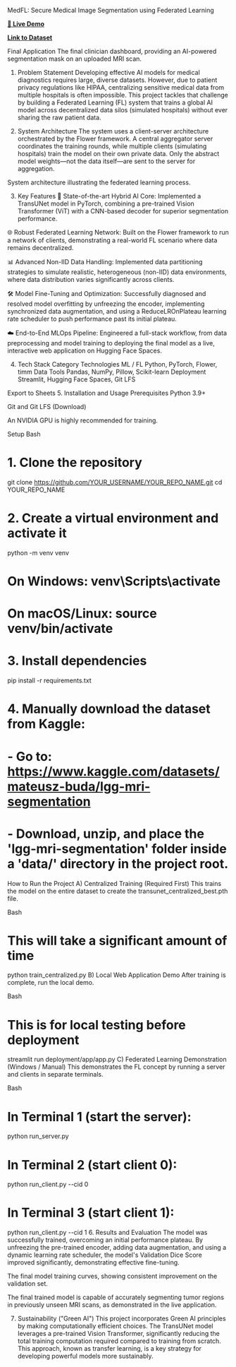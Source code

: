 MedFL: Secure Medical Image Segmentation using Federated Learning

**[🚀 Live Demo](https://huggingface.co/spaces/bennyx06/MedFL-Demo)**

**[Link to Dataset](https://www.kaggle.com/datasets/mateuszbuda/lgg-mri-segmentation)**

Final Application
The final clinician dashboard, providing an AI-powered segmentation mask on an uploaded MRI scan.

1. Problem Statement
   Developing effective AI models for medical diagnostics requires large, diverse datasets. However, due to patient privacy regulations like HIPAA, centralizing sensitive medical data from multiple hospitals is often impossible. This project tackles that challenge by building a Federated Learning (FL) system that trains a global AI model across decentralized data silos (simulated hospitals) without ever sharing the raw patient data.

2. System Architecture
   The system uses a client-server architecture orchestrated by the Flower framework. A central aggregator server coordinates the training rounds, while multiple clients (simulating hospitals) train the model on their own private data. Only the abstract model weights—not the data itself—are sent to the server for aggregation.

System architecture illustrating the federated learning process.

3. Key Features
   🧠 State-of-the-art Hybrid AI Core: Implemented a TransUNet model in PyTorch, combining a pre-trained Vision Transformer (ViT) with a CNN-based decoder for superior segmentation performance.

🌐 Robust Federated Learning Network: Built on the Flower framework to run a network of clients, demonstrating a real-world FL scenario where data remains decentralized.

📊 Advanced Non-IID Data Handling: Implemented data partitioning strategies to simulate realistic, heterogeneous (non-IID) data environments, where data distribution varies significantly across clients.

🛠️ Model Fine-Tuning and Optimization: Successfully diagnosed and resolved model overfitting by unfreezing the encoder, implementing synchronized data augmentation, and using a ReduceLROnPlateau learning rate scheduler to push performance past its initial plateau.

☁️ End-to-End MLOps Pipeline: Engineered a full-stack workflow, from data preprocessing and model training to deploying the final model as a live, interactive web application on Hugging Face Spaces.

4. Tech Stack
   Category Technologies
   ML / FL Python, PyTorch, Flower, timm
   Data Tools Pandas, NumPy, Pillow, Scikit-learn
   Deployment Streamlit, Hugging Face Spaces, Git LFS

Export to Sheets 5. Installation and Usage
Prerequisites
Python 3.9+

Git and Git LFS (Download)

An NVIDIA GPU is highly recommended for training.

Setup
Bash

# 1. Clone the repository

git clone https://github.com/YOUR_USERNAME/YOUR_REPO_NAME.git
cd YOUR_REPO_NAME

# 2. Create a virtual environment and activate it

python -m venv venv

# On Windows: venv\Scripts\activate

# On macOS/Linux: source venv/bin/activate

# 3. Install dependencies

pip install -r requirements.txt

# 4. Manually download the dataset from Kaggle:

# - Go to: https://www.kaggle.com/datasets/mateusz-buda/lgg-mri-segmentation

# - Download, unzip, and place the 'lgg-mri-segmentation' folder inside a 'data/' directory in the project root.

How to Run the Project
A) Centralized Training (Required First)
This trains the model on the entire dataset to create the transunet_centralized_best.pth file.

Bash

# This will take a significant amount of time

python train_centralized.py
B) Local Web Application Demo
After training is complete, run the local demo.

Bash

# This is for local testing before deployment

streamlit run deployment/app/app.py
C) Federated Learning Demonstration (Windows / Manual)
This demonstrates the FL concept by running a server and clients in separate terminals.

Bash

# In Terminal 1 (start the server):

python run_server.py

# In Terminal 2 (start client 0):

python run_client.py --cid 0

# In Terminal 3 (start client 1):

python run_client.py --cid 1 6. Results and Evaluation
The model was successfully trained, overcoming an initial performance plateau. By unfreezing the pre-trained encoder, adding data augmentation, and using a dynamic learning rate scheduler, the model's Validation Dice Score improved significantly, demonstrating effective fine-tuning.

The final model training curves, showing consistent improvement on the validation set.

The final trained model is capable of accurately segmenting tumor regions in previously unseen MRI scans, as demonstrated in the live application.

7. Sustainability ("Green AI")
   This project incorporates Green AI principles by making computationally efficient choices. The TransUNet model leverages a pre-trained Vision Transformer, significantly reducing the total training computation required compared to training from scratch. This approach, known as transfer learning, is a key strategy for developing powerful models more sustainably.
